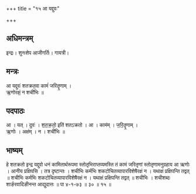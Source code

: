 +++
title = "१५ आ यद्दुवः"

+++
## अधिमन्त्रम्
इन्द्रः। शुनःशेप आजीगर्तिः। गायत्री।

## मन्त्रः
आ यद्दुवः॑ शतक्रत॒वा कामं॑ जरितॄ॒णाम् ।  
ऋ॒णोरक्षं॒ न शची॑भिः ॥

## पदपाठः
आ । यत् । दुवः॑ । श॒त॒क्र॒तो॒ इति॑ शतऽक्रतो । आ । काम॑म् । ज॒रि॒तॄ॒णाम् ।  
ऋ॒णोः । अक्ष॑म् । न । शची॑भिः ॥

## भाष्यम्
हे शतक्रतो इन्द्र यद्दुवो धनं कामितार्थरूपमा स्तोतृभिराप्तव्यमस्ति तं कामं जरितृणां स्तोतृणामनुग्रहाय आ ऋणोः । आनीय प्रक्षिपसि । तत्र दृष्टान्तः । शचीभिः कर्मभिः शकटोचितव्यापारविशेषैरक्षं न । यथाक्षं प्रक्षिपन्ति तद्वत् ॥ शचीभिः कर्मभिः शकटोचितव्यापारविशेषैरक्षं न । यथाक्षं प्रक्षिपन्ति तद्वत् ॥ शचीभिः । शचीशब्दः शार्ङरवादिङीनन्त आद्युदात्तः ॥ पा ४-१-७३ ॥ ३० ॥ १५ ॥